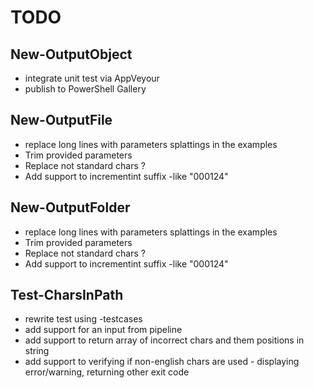 # TODO 

## New-OutputObject
- integrate unit test via AppVeyour
- publish to PowerShell Gallery


## New-OutputFile
- replace long lines with parameters splattings in the examples
- Trim provided parameters
- Replace not standard chars ?
- Add support to incrementint suffix -like "000124"

## New-OutputFolder
- replace long lines with parameters splattings in the examples
- Trim provided parameters
- Replace not standard chars ?
- Add support to incrementint suffix -like "000124"


## Test-CharsInPath
- rewrite test using -testcases
- add support for an input from pipeline
- add support to return array of incorrect chars and them positions in string
- add support to verifying if non-english chars are used - displaying error/warning, returning other exit code
